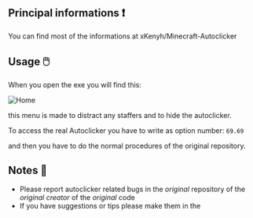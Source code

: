 ## Principal informations ❗
<p>You can find most of the informations at <a href="https://github.com/xKenyh/Minecraft-Autoclicker"style="text-decoration: none">xKenyh/Minecraft-Autoclicker</a></p>
  
## Usage 🖱️
When you open the exe you will find this:

<img src="https://github.com/uranxo07/Minecraft-Autoclicker-To-Bypassing-MATB/blob/main/Images/home.png" alt="Home">

this menu is made to distract any staffers and to hide the autoclicker.

To access the real Autoclicker you have to write as option number: 
``` 69.69 ``` 
<p> and then you have to do the normal procedures of <a href="https://github.com/xKenyh/Minecraft-Autoclicker"style="text-decoration: none">the original repository</a>.</p>
  
## Notes 📝
* Please report autoclicker related bugs in the _original_ repository of the _original creator_ of the _original_ code
* If you have suggestions or tips please make them in the 
